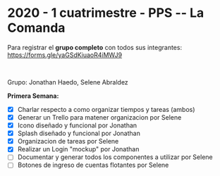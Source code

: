 <h1>2020 - 1 cuatrimestre - PPS -- La Comanda</h1>

Para registrar el <strong>grupo completo</strong> con todos sus integrantes: https://forms.gle/yaGSdKiuaoR4iMWJ9

<br>

Grupo: Jonathan Haedo, Selene Abraldez

<b>Primera Semana:</b> <br>
- [x] Charlar respecto a como organizar tiempos y tareas (ambos)
- [x] Generar un Trello para matener organizacion por Selene 
- [x] Icono diseñado y funcional por Jonathan
- [x] Splash diseñado y funcional por Jonathan
- [x] Organizacion de tareas por Selene
- [x] Realizar un Login "mockup" por Jonathan
- [ ] Documentar y generar todos los componentes a utilizar por Selene
- [ ] Botones de ingreso de cuentas flotantes por Selene
